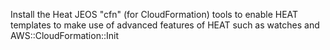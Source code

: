 Install the Heat JEOS "cfn" (for CloudFormation) tools to enable HEAT
templates to make use of advanced features of HEAT such as watches and
AWS::CloudFormation::Init
